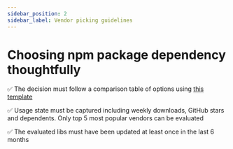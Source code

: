 ```yaml
---
sidebar_position: 2
sidebar_label: Vendor picking guidelines
---
```


# Choosing npm package dependency thoughtfully

✅ The decision must follow a comparison table of options using [this template](https://github.com/practicajs/practica/blob/main/docs/docs/decisions/configurationLibrary.md)

✅ Usage state must be captured including weekly downloads, GitHub stars and dependents. Only top 5 most popular vendors can be evaluated

✅ The evaluated libs must have been updated at least once in the last 6 months

